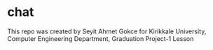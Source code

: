 # chat
  This repo was created by Seyit Ahmet Gokce for Kirikkale University, Computer Engineering Department, Graduation Project-1 Lesson
